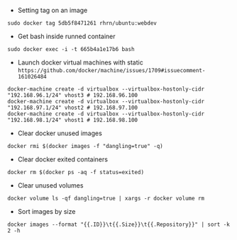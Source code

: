 * Setting tag on an image
```
sudo docker tag 5db5f8471261 rhrn/ubuntu:webdev
```

* Get bash inside runned container
```
sudo docker exec -i -t 665b4a1e17b6 bash
```

* Launch docker virtual machines with static `https://github.com/docker/machine/issues/1709#issuecomment-161026484`
```
docker-machine create -d virtualbox --virtualbox-hostonly-cidr "192.168.96.1/24" vhost3 # 192.168.96.100
docker-machine create -d virtualbox --virtualbox-hostonly-cidr "192.168.97.1/24" vhost2 # 192.168.97.100
docker-machine create -d virtualbox --virtualbox-hostonly-cidr "192.168.98.1/24" vhost1 # 192.168.98.100
```

* Clear docker unused images
```
docker rmi $(docker images -f "dangling=true" -q)
```

* Clear docker exited containers
```
docker rm $(docker ps -aq -f status=exited)
```

* Clear unused volumes
```
docker volume ls -qf dangling=true | xargs -r docker volume rm
```

* Sort images by size
```
docker images --format "{{.ID}}\t{{.Size}}\t{{.Repository}}" | sort -k 2 -h
```
